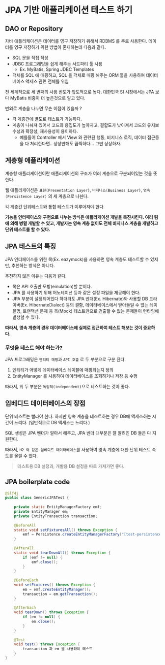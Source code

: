 # JPA 기반 애플리케이션 테스트 하기

## DAO or Repository

자바 애플리케이션은 데이터를 영구 저장하기 위해서 RDBMS 를 주로 사용한다. 데이터를 영구 저장하기 위한 방법이 존재하는데 다음과 같다.

- SQL 문을 직접 작성
- JDBC 프로그래밍을 쉽게 해주는 서드파티 툴 사용
  - Ex. MyBatis, Spring JDBC Templates
- 객체를 SQL 에 매핑하고, SQL 을 객체로 매핑 해주는 ORM 툴을 사용하여 데이터베이스 액세스 관련 전체를 위임

전 세계적으로 세 번째의 사용 빈도가 앞도적으로 높다. 대한민국 SI 시장에서는 JPA 보다 MyBatis 비중이 더 높은것으로 알고 있다.

번외로 계층을 나누면 무슨 이점이 있을까 ?

- 각 계층간에 별도로 테스트가 가능하다.
- 계층이 나눠져 있어서 코드의 응집도가 높아지고, 결합도가 낮아져서 코드의 유지보수성과 확장성, 재사용성이 용이하다.
  - 예를들어 Controller 에서 View 와 관련된 행동, 비지니스 로직, 데이터 접근등을 다 처리한다면.. 상상만해도 끔찍하다... 그만 상상하자.

## 계층형 애플리케이션

계층형 애플리케이션이란 애플리케이션의 구조가 여러 계층으로 구분되어있는 것을 뜻한다.

웹 애플리케이션은 `표현(Presentation Layer)`, `비지니스(Business Layer)`, `영속(Persistence Layer)` 의 세 계층으로 나뉜다.

각 계층간 단위테스트와 통합 테스트가 이루어져야 한다. 

__기능을 인터페이스와 구현으로 나누는 방식은 애플리케이션 개발을 촉진시킨다. 여러 팀에 의해 병렬 개발할 수 있고, 개발자는 영속 계층 없이도 전체 비지니스 계층을 개발하고 단위 테스트를 할 수 있다.__

## JPA 테스트의 특징

JPA 인터페이스를 위한 목(Ex. eazymock)을 사용하면 영속 계층도 테스트할 수 있지만, 추천하는 방식은 아니다.

추천하지 않은 이유는 다음과 같다.

- 목은 API 호출만 모방(emulation)할 뿐이다.
- JPA 를 사용하기 위해 어노테이션 등과 같은 설정 파일을 제공해야 한다.
- JPA 부분이 설정되어있다 하더라도 JPA 벤더(Ex. Hibernate)와 사용할 DB 드라이버(Ex. HibernateDialect) 등의 결함, 데이터베이스에서 받아들일 수 없는 테이블명, 트랜잭션 문제 등 목(Mock) 테스트만으로 검출할 수 없는 문제들이 런타임에 발생할 수 있다.

__따라서, 영속 계층의 경우 데이터베이스에 실제로 접근하여 테스트 해보는 것이 중요하다.__

### 무엇을 테스트 해야 하는가?

JPA 프로그래밍은 `엔티티 매핑`과 `API 호출` 로 두 부분으로 구분 된다. 

1. 엔티티가 어떻게 데이터베이스 테이블에 매핑되는지 정의
2. EntityManager 를 사용하여 데이터베이스를 조회하거나 저장 등 수행

따라서, 위 두 부분은 `독립적(independent)`으로 테스트하는 것이 좋다.

## 임베디드 데이터베이스의 장점

단위 테스트는 빨라야 한다. 하지만 영속 계층을 테스트하는 경우 DB에 액세스하는 시간이 느리다. (일반적으로 DB 액세스는 느리다.)

SQL 생성은 JPA 벤더가 알아서 해주고, JPA 벤더 대부분은 잘 알려진 DB 들은 다 지원한다.

따라서, `H2 와 같은 임베디드 데이터베이스`를 사용하여 영속 계층에 대한 단위 테스트 속도를 올릴 수 있다.

> 테스트용 DB 설정과, 개발용 DB 설정을 따로 가져가면 좋다.

## JPA boilerplate code

```java
@Slf4j
public class GenericJPATest {
 
    private static EntityManagerFactory emf;
    private EntityManager em;
    private EntityTransaction transaction;
 
    @BeforeAll
    static void setFixturesAll() throws Exception {
        emf = Persistence.createEntityManagerFactory("[test-persistence-unit]");
    }
 
    @AfterAll
    static void tearDownAll() throws Exception {
        if (emf != null) {
            emf.close();
        }
    }
 
    @BeforeEach
    void setFixtures() throws Exception {
        em = emf.createEntityManager();
        transaction = em.getTransaction();
    }
 
    @AfterEach
    void tearDown() throws Exception {
        if (em != null) {
            em.close();
        }
    }
 
    @Test
    void test() throws Exception {
        transaction 과 em 을 사용하여 테스트
    }
}
```
